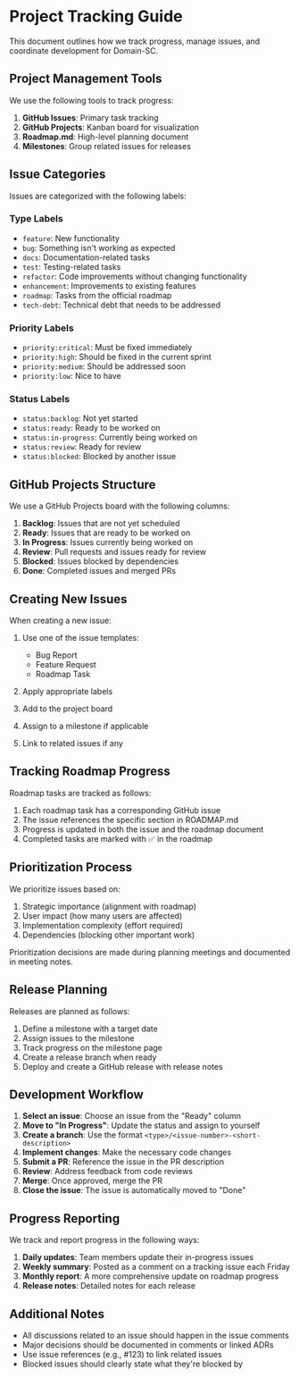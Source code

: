 # Project Tracking Guide

This document outlines how we track progress, manage issues, and coordinate development for Domain-SC.

## Project Management Tools

We use the following tools to track progress:

1. **GitHub Issues**: Primary task tracking
2. **GitHub Projects**: Kanban board for visualization
3. **Roadmap.md**: High-level planning document
4. **Milestones**: Group related issues for releases

## Issue Categories

Issues are categorized with the following labels:

### Type Labels
- `feature`: New functionality
- `bug`: Something isn't working as expected
- `docs`: Documentation-related tasks
- `test`: Testing-related tasks
- `refactor`: Code improvements without changing functionality
- `enhancement`: Improvements to existing features
- `roadmap`: Tasks from the official roadmap
- `tech-debt`: Technical debt that needs to be addressed

### Priority Labels
- `priority:critical`: Must be fixed immediately
- `priority:high`: Should be fixed in the current sprint
- `priority:medium`: Should be addressed soon
- `priority:low`: Nice to have

### Status Labels
- `status:backlog`: Not yet started
- `status:ready`: Ready to be worked on
- `status:in-progress`: Currently being worked on
- `status:review`: Ready for review
- `status:blocked`: Blocked by another issue

## GitHub Projects Structure

We use a GitHub Projects board with the following columns:

1. **Backlog**: Issues that are not yet scheduled
2. **Ready**: Issues that are ready to be worked on
3. **In Progress**: Issues currently being worked on
4. **Review**: Pull requests and issues ready for review
5. **Blocked**: Issues blocked by dependencies
6. **Done**: Completed issues and merged PRs

## Creating New Issues

When creating a new issue:

1. Use one of the issue templates:
   - Bug Report
   - Feature Request
   - Roadmap Task

2. Apply appropriate labels
3. Add to the project board
4. Assign to a milestone if applicable
5. Link to related issues if any

## Tracking Roadmap Progress

Roadmap tasks are tracked as follows:

1. Each roadmap task has a corresponding GitHub issue
2. The issue references the specific section in ROADMAP.md
3. Progress is updated in both the issue and the roadmap document
4. Completed tasks are marked with ✅ in the roadmap

## Prioritization Process

We prioritize issues based on:

1. Strategic importance (alignment with roadmap)
2. User impact (how many users are affected)
3. Implementation complexity (effort required)
4. Dependencies (blocking other important work)

Prioritization decisions are made during planning meetings and documented in meeting notes.

## Release Planning

Releases are planned as follows:

1. Define a milestone with a target date
2. Assign issues to the milestone
3. Track progress on the milestone page
4. Create a release branch when ready
5. Deploy and create a GitHub release with release notes

## Development Workflow

1. **Select an issue**: Choose an issue from the "Ready" column
2. **Move to "In Progress"**: Update the status and assign to yourself
3. **Create a branch**: Use the format `<type>/<issue-number>-<short-description>`
4. **Implement changes**: Make the necessary code changes
5. **Submit a PR**: Reference the issue in the PR description
6. **Review**: Address feedback from code reviews
7. **Merge**: Once approved, merge the PR
8. **Close the issue**: The issue is automatically moved to "Done"

## Progress Reporting

We track and report progress in the following ways:

1. **Daily updates**: Team members update their in-progress issues
2. **Weekly summary**: Posted as a comment on a tracking issue each Friday
3. **Monthly report**: A more comprehensive update on roadmap progress
4. **Release notes**: Detailed notes for each release

## Additional Notes

- All discussions related to an issue should happen in the issue comments
- Major decisions should be documented in comments or linked ADRs
- Use issue references (e.g., #123) to link related issues
- Blocked issues should clearly state what they're blocked by